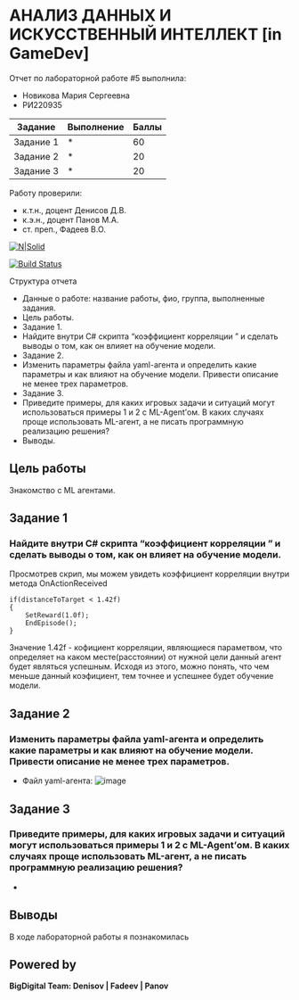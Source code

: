 # АНАЛИЗ ДАННЫХ И ИСКУССТВЕННЫЙ ИНТЕЛЛЕКТ [in GameDev]
Отчет по лабораторной работе #5 выполнила:
- Новикова Мария Сергеевна
- РИ220935

| Задание | Выполнение | Баллы |
| ------ | ------ | ------ |
| Задание 1 | * | 60 |
| Задание 2 | * | 20 |
| Задание 3 | * | 20 |

Работу проверили:
- к.т.н., доцент Денисов Д.В.
- к.э.н., доцент Панов М.А.
- ст. преп., Фадеев В.О.

[![N|Solid](https://cldup.com/dTxpPi9lDf.thumb.png)](https://nodesource.com/products/nsolid)

[![Build Status](https://travis-ci.org/joemccann/dillinger.svg?branch=master)](https://travis-ci.org/joemccann/dillinger)

Структура отчета

- Данные о работе: название работы, фио, группа, выполненные задания.
- Цель работы.
- Задание 1.
- Найдите внутри C# скрипта “коэффициент корреляции ” и сделать выводы о том, как он влияет на обучение модели.
- Задание 2.
- Изменить параметры файла yaml-агента и определить какие параметры и как влияют на обучение модели. Привести описание не менее трех параметров.
- Задание 3.
- Приведите примеры, для каких игровых задачи и ситуаций могут использоваться примеры 1 и 2 с ML-Agent’ом. В каких случаях проще использовать ML-агент, а не писать программную реализацию решения? 
- Выводы.

## Цель работы
Знакомство с ML агентами. 

## Задание 1
### Найдите внутри C# скрипта “коэффициент корреляции ” и сделать выводы о том, как он влияет на обучение модели.
Просмотрев скрип, мы можем увидеть коэффициент корреляции внутри метода OnActionReceived
```
if(distanceToTarget < 1.42f)
{
    SetReward(1.0f);
    EndEpisode();
}
```
Значение 1.42f - кофициент корреляции, являющиеся параметвом, что определяет на каком месте(расстоянии) от нужной цели данный агент будет являться успешным. Исходя из этого, можно понять, что чем меньше данный коэфициент, тем точнее и успешнее будет обучение модели. 
## Задание 2
### Изменить параметры файла yaml-агента и определить какие параметры и как влияют на обучение модели. Привести описание не менее трех параметров.
- Файл yaml-агента:  ![image](https://github.com/kofuru/readme/assets/127126154/70095e28-67ff-4d87-a659-8fc69b313b93)

  
## Задание 3
### Приведите примеры, для каких игровых задачи и ситуаций могут использоваться примеры 1 и 2 с ML-Agent’ом. В каких случаях проще использовать ML-агент, а не писать программную реализацию решения? 

-

## Выводы

В ходе лабораторной работы я познакомилась 
## Powered by

**BigDigital Team: Denisov | Fadeev | Panov**
